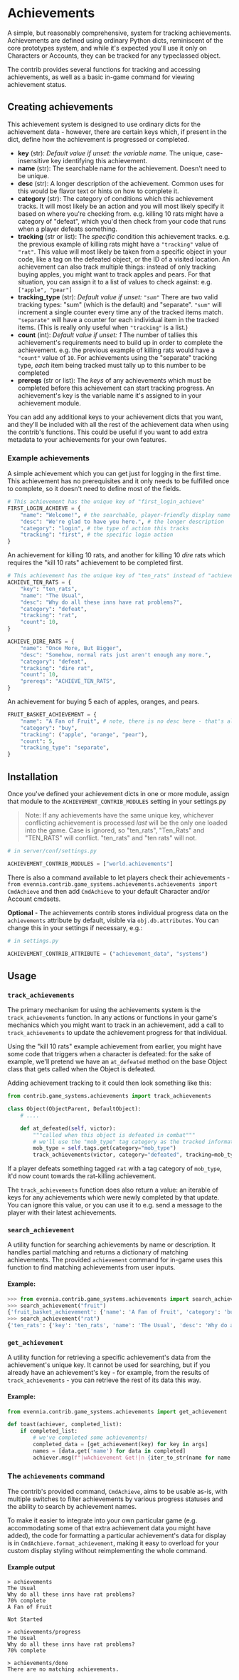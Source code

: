 # Achievements

A simple, but reasonably comprehensive, system for tracking achievements. Achievements are defined using ordinary Python dicts, reminiscent of the core prototypes system, and while it's expected you'll use it only on Characters or Accounts, they can be tracked for any typeclassed object.

The contrib provides several functions for tracking and accessing achievements, as well as a basic in-game command for viewing achievement status.

## Creating achievements

This achievement system is designed to use ordinary dicts for the achievement data - however, there are certain keys which, if present in the dict, define how the achievement is progressed or completed.

- **key** (str): *Default value if unset: the variable name.* The unique, case-insensitive key identifying this achievement.
- **name** (str): The searchable name for the achievement. Doesn't need to be unique.
- **desc** (str): A longer description of the achievement. Common uses for this would be flavor text or hints on how to complete it.
- **category** (str): The category of conditions which this achievement tracks. It will most likely be an action and you will most likely specify it based on where you're checking from. e.g. killing 10 rats might have a category of "defeat", which you'd then check from your code that runs when a player defeats something.
- **tracking** (str or list): The *specific* condition this achievement tracks. e.g. the previous example of killing rats might have a `"tracking"` value of `"rat"`. This value will most likely be taken from a specific object in your code, like a tag on the defeated object, or the ID of a visited location. An achievement can also track multiple things: instead of only tracking buying apples, you might want to track apples and pears. For that situation, you can assign it to a list of values to check against: e.g. `["apple", "pear"]`
- **tracking_type** (str): *Default value if unset: `"sum"`* There are two valid tracking types: "sum" (which is the default) and "separate". `"sum"` will increment a single counter every time any of the tracked items match. `"separate"` will have a counter for each individual item in the tracked items. (This is really only useful when `"tracking"` is a list.)
- **count** (int): *Default value if unset: 1* The number of tallies this achievement's requirements need to build up in order to complete the achievement. e.g. the previous example of killing rats would have a `"count"` value of `10`. For achievements using the "separate" tracking type, *each* item being tracked must tally up to this number to be completed
- **prereqs** (str or list): The *keys* of any achievements which must be completed before this achievement can start tracking progress. An achievement's key is the variable name it's assigned to in your achievement module.

You can add any additional keys to your achievement dicts that you want, and they'll be included with all the rest of the achievement data when using the contrib's functions. This could be useful if you want to add extra metadata to your achievements for your own features.

### Example achievements

A simple achievement which you can get just for logging in the first time. This achievement has no prerequisites and it only needs to be fulfilled once to complete, so it doesn't need to define most of the fields.
```python
# This achievement has the unique key of "first_login_achieve"
FIRST_LOGIN_ACHIEVE = {
    "name": "Welcome!", # the searchable, player-friendly display name
    "desc": "We're glad to have you here.", # the longer description
    "category": "login", # the type of action this tracks
    "tracking": "first", # the specific login action
}
```

An achievement for killing 10 rats, and another for killing 10 *dire* rats which requires the "kill 10 rats" achievement to be completed first.
```python
# This achievement has the unique key of "ten_rats" instead of "achieve_ten_rats"
ACHIEVE_TEN_RATS = {
    "key": "ten_rats",
    "name": "The Usual",
    "desc": "Why do all these inns have rat problems?",
    "category": "defeat",
    "tracking": "rat",
    "count": 10,
}

ACHIEVE_DIRE_RATS = {
    "name": "Once More, But Bigger",
    "desc": "Somehow, normal rats just aren't enough any more.",
    "category": "defeat",
    "tracking": "dire rat",
    "count": 10,
    "prereqs": "ACHIEVE_TEN_RATS",
}
```

An achievement for buying 5 each of apples, oranges, and pears.
```python
FRUIT_BASKET_ACHIEVEMENT = {
    "name": "A Fan of Fruit", # note, there is no desc here - that's allowed!
    "category": "buy",
    "tracking": ("apple", "orange", "pear"),
    "count": 5,
    "tracking_type": "separate",
}
```


## Installation

Once you've defined your achievement dicts in one or more module, assign that module to the `ACHIEVEMENT_CONTRIB_MODULES` setting in your settings.py

> Note: If any achievements have the same unique key, whichever conflicting achievement is processed *last* will be the only one loaded into the game. Case is ignored, so "ten_rats", "Ten_Rats" and "TEN_RATS" will conflict. "ten_rats" and "ten rats" will not.

```python
# in server/conf/settings.py

ACHIEVEMENT_CONTRIB_MODULES = ["world.achievements"]
```

There is also a command available to let players check their achievements - `from evennia.contrib.game_systems.achievements.achievements import CmdAchieve` and then add `CmdAchieve` to your default Character and/or Account cmdsets.

**Optional** - The achievements contrib stores individual progress data on the `achievements` attribute by default, visible via `obj.db.attributes`. You can change this in your settings if necessary, e.g.:

```py
# in settings.py

ACHIEVEMENT_CONTRIB_ATTRIBUTE = ("achievement_data", "systems")
```

## Usage

### `track_achievements`

The primary mechanism for using the achievements system is the `track_achievements` function. In any actions or functions in your game's mechanics which you might want to track in an achievement, add a call to `track_achievements` to update the achievement progress for that individual.

Using the "kill 10 rats" example achievement from earlier, you might have some code that triggers when a character is defeated: for the sake of example, we'll pretend we have an `at_defeated` method on the base Object class that gets called when the Object is defeated.

Adding achievement tracking to it could then look something like this:

```python
from contrib.game_systems.achievements import track_achievements

class Object(ObjectParent, DefaultObject):
    # ....

    def at_defeated(self, victor):
        """called when this object is defeated in combat"""
        # we'll use the "mob_type" tag category as the tracked information for achievements
        mob_type = self.tags.get(category="mob_type")
        track_achievements(victor, category="defeated", tracking=mob_type, count=1)
```

If a player defeats something tagged `rat` with a tag category of `mob_type`, it'd now count towards the rat-killing achievement.

The `track_achievements` function does also return a value: an iterable of keys for any achievements which were newly completed by that update. You can ignore this value, or you can use it to e.g. send a message to the player with their latest achievements.

### `search_achievement`

A utility function for searching achievements by name or description. It handles partial matching and returns a dictionary of matching achievements. The provided `achievement` command for in-game uses this function to find matching achievements from user inputs.

#### Example:
```py
>>> from evennia.contrib.game_systems.achievements import search_achievement
>>> search_achievement("fruit")
{'fruit_basket_achievement': {'name': 'A Fan of Fruit', 'category': 'buy', 'tracking': ('apple', 'orange', 'pear'), 'count': 5, 'tracking_type': 'separate'}}
>>> search_achievement("rat")
{'ten_rats': {'key': 'ten_rats', 'name': 'The Usual', 'desc': 'Why do all these inns have rat problems?', 'category': 'defeat', 'tracking': 'rat', 'count': 10}, {'achieve_dire_rats': {'name': 'Once More, But Bigger', 'desc': 'Somehow, normal rats just aren't enough any more.', 'category': 'defeat', 'tracking': 'dire rat', 'count': 10, 'prereqs': "ACHIEVE_TEN_RATS"}}
```

### `get_achievement`

A utility function for retrieving a specific achievement's data from the achievement's unique key. It cannot be used for searching, but if you already have an achievement's key - for example, from the results of `track_achievements` - you can retrieve the rest of its data this way.

#### Example:

```py
from evennia.contrib.game_systems.achievements import get_achievement

def toast(achiever, completed_list):
	if completed_list:
		# we've completed some achievements!
		completed_data = [get_achievement(key) for key in args]
		names = [data.get('name') for data in completed]
		achiever.msg(f"|wAchievement Get!|n {iter_to_str(name for name in names if name)}"))
```

### The `achievements` command

The contrib's provided command, `CmdAchieve`, aims to be usable as-is, with multiple switches to filter achievements by various progress statuses and the ability to search by achievement names.

To make it easier to integrate into your own particular game (e.g. accommodating some of that extra achievement data you might have added), the code for formatting a particular achievement's data for display is in `CmdAchieve.format_achievement`, making it easy to overload for your custom display styling without reimplementing the whole command.

#### Example output

```
> achievements
The Usual
Why do all these inns have rat problems?
70% complete
A Fan of Fruit

Not Started
```
```
> achievements/progress
The Usual
Why do all these inns have rat problems?
70% complete
```
```
> achievements/done
There are no matching achievements.
```
